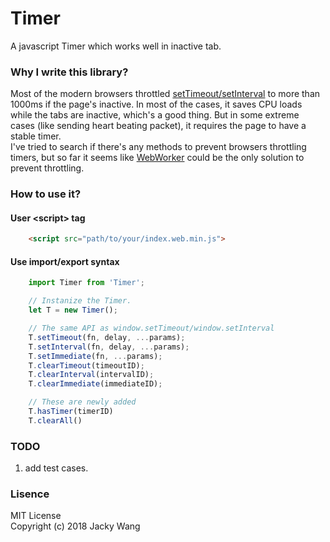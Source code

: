 # Timer 
A javascript Timer which works well in inactive tab.

### Why I write this library?
Most of the modern browsers throttled [setTimeout/setInterval](https://developer.mozilla.org/en-US/docs/Web/API/WindowOrWorkerGlobalScope/setTimeout#Reasons_for_delays_longer_than_specified) to more than 1000ms if the page's inactive. In most of the cases, it saves CPU loads while the tabs are inactive, which's a good thing. But in some extreme cases (like sending heart beating packet), it requires the page to have a stable timer.  
I've tried to search if there's any methods to prevent browsers throttling timers, but so far it seems like [WebWorker](https://developer.mozilla.org/en/docs/Web/API/Web_Workers_API/Using_web_workers) could be the only solution to prevent throttling. 

### How to use it?
#### User &lt;script&gt; tag
```html
    <script src="path/to/your/index.web.min.js"> 
```  

#### Use import/export syntax
```javascript
    import Timer from 'Timer';
```


```javascript
    // Instanize the Timer.
    let T = new Timer();

    // The same API as window.setTimeout/window.setInterval
    T.setTimeout(fn, delay, ...params);
    T.setInterval(fn, delay, ...params);
    T.setImmediate(fn, ...params);
    T.clearTimeout(timeoutID);
    T.clearInterval(intervalID);
    T.clearImmediate(immediateID);

    // These are newly added
    T.hasTimer(timerID)
    T.clearAll()
```

### TODO
1. add test cases.

### Lisence
MIT License  
Copyright (c) 2018 Jacky Wang